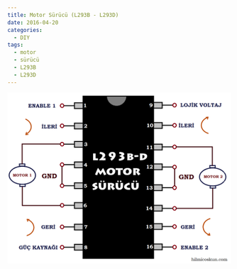 ```yaml
---
title: Motor Sürücü (L293B - L293D)
date: 2016-04-20
categories:
  - DIY
tags:
  - motor
  - sürücü
  - L293B
  - L293D
--- 
```

![](images/l293b.png)


  
